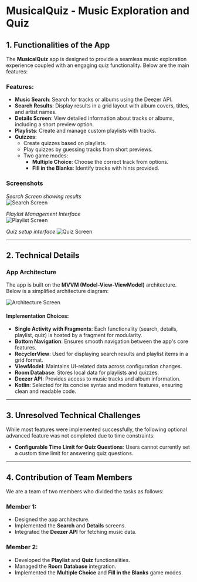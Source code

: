 
# MusicalQuiz - Music Exploration and Quiz

## 1. Functionalities of the App

The **MusicalQuiz** app is designed to provide a seamless music exploration experience coupled with an engaging quiz functionality. Below are the main features:

### **Features**:
- **Music Search**: Search for tracks or albums using the Deezer API.
- **Search Results**: Display results in a grid layout with album covers, titles, and artist names.
- **Details Screen**: View detailed information about tracks or albums, including a short preview option.
- **Playlists**: Create and manage custom playlists with tracks.
- **Quizzes**: 
  - Create quizzes based on playlists.
  - Play quizzes by guessing tracks from short previews.
  - Two game modes:
    - **Multiple Choice**: Choose the correct track from options.
    - **Fill in the Blanks**: Identify tracks with hints provided.

### **Screenshots**
*Search Screen showing results*  
![Search Screen](./assets/search.jpeg)

*Playlist Management Interface*  
![Playlist Screen](./assets/playlists.jpeg)  


*Quiz setup interface*
![Quiz Screen](./assets/quizzes.jpeg)  


---

## 2. Technical Details

### **App Architecture**

The app is built on the **MVVM (Model-View-ViewModel)** architecture. Below is a simplified architecture diagram:

![Architecture Screen](./assets/app-architecture.jpg)

#### **Implementation Choices**:
- **Single Activity with Fragments**: Each functionality (search, details, playlist, quiz) is hosted by a fragment for modularity.
- **Bottom Navigation**: Ensures smooth navigation between the app's core features.
- **RecyclerView**: Used for displaying search results and playlist items in a grid format.
- **ViewModel**: Maintains UI-related data across configuration changes.
- **Room Database**: Stores local data for playlists and quizzes.
- **Deezer API**: Provides access to music tracks and album information.
- **Kotlin**: Selected for its concise syntax and modern features, ensuring clean and readable code.

---

## 3. Unresolved Technical Challenges

While most features were implemented successfully, the following optional advanced feature was not completed due to time constraints:
- **Configurable Time Limit for Quiz Questions**: Users cannot currently set a custom time limit for answering quiz questions.

---

## 4. Contribution of Team Members

We are a team of two members who divided the tasks as follows:

### **Member 1**:
- Designed the app architecture.
- Implemented the **Search** and **Details** screens.
- Integrated the **Deezer API** for fetching music data.

### **Member 2**:
- Developed the **Playlist** and **Quiz** functionalities.
- Managed the **Room Database** integration.
- Implemented the **Multiple Choice** and **Fill in the Blanks** game modes.
